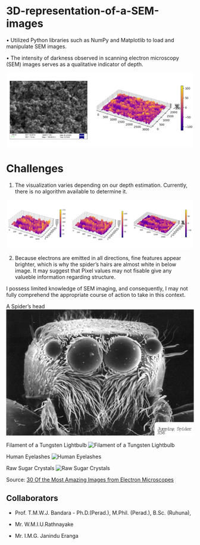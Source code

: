 # 3D-representation-of-a-SEM-images


• Utilized Python libraries such as NumPy and Matplotlib to load and manipulate SEM images.

• The intensity of darkness observed in scanning electron microscopy (SEM) images serves as a qualitative indicator of depth.

![Alt text](readme/image.png)


# Challenges 

1. The visualization varies depending on our depth estimation. Currently, there is no algorithm available to determine it.


![Alt text](readme/image-1.png)


2. Because electrons are emitted in all directions, fine features appear brighter, which is why the spider’s hairs are almost white in below image. It may suggest that Pixel values may not fisable give any valueble information regarding structure. 

I possess limited knowledge of SEM imaging, and consequently, I may not fully comprehend the appropriate course of action to take in this context.

A Spider’s head
![Spider’s head](readme/image-4.png)

Filament of a Tungsten Lightbulb
![Filament of a Tungsten Lightbulb](https://qph.cf2.quoracdn.net/main-qimg-7c13b70932aaeb82388d0466bda0b8b7-lq)

Human Eyelashes
![Human Eyelashes](https://qph.cf2.quoracdn.net/main-qimg-bea0dea33e9feb437ac920032b736374-lq)

Raw Sugar Crystals
![Raw Sugar Crystals](https://qph.cf2.quoracdn.net/main-qimg-71411f07b4be9ff627395ca5f9b9cab5-lq)


Source:  [30 Of the Most Amazing Images from Electron Microscopes](http://favoritethings.danoah.com/30-of-the-most-amazing-images-from-electron-microscopes/)

## Collaborators

- Prof. T.M.W.J. Bandara - Ph.D.(Perad.), M.Phil. (Perad.), 
B.Sc. (Ruhuna), 

- Mr. W.M.I.U.Rathnayake


- Mr. I.M.G. Janindu Eranga
